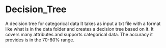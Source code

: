 # Decision_Tree
A decision tree for categorical data
It takes as input a txt file with a format like what is in the data folder and creates a decision tree based on it. It covers 
many attributes and supports categorical data. The accuracy it provides is in the 70-80% range. 

